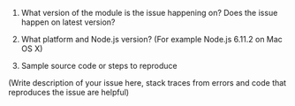 1) What version of the module is the issue happening on? Does the issue happen on latest version?

2) What platform and Node.js version? (For example Node.js 6.11.2 on Mac OS X)

3) Sample source code or steps to reproduce

(Write description of your issue here, stack traces from errors and code that reproduces the issue are helpful)
